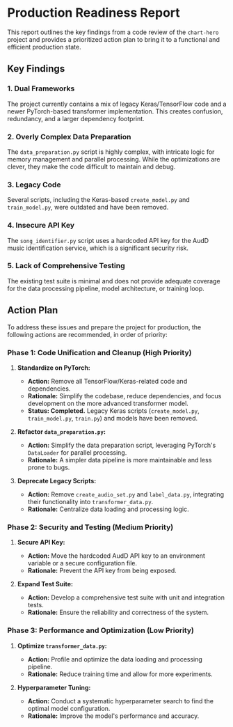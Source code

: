 # Production Readiness Report

This report outlines the key findings from a code review of the `chart-hero` project and provides a prioritized action plan to bring it to a functional and efficient production state.

## Key Findings

### 1. Dual Frameworks

The project currently contains a mix of legacy Keras/TensorFlow code and a newer PyTorch-based transformer implementation. This creates confusion, redundancy, and a larger dependency footprint.

### 2. Overly Complex Data Preparation

The `data_preparation.py` script is highly complex, with intricate logic for memory management and parallel processing. While the optimizations are clever, they make the code difficult to maintain and debug.

### 3. Legacy Code

Several scripts, including the Keras-based `create_model.py` and `train_model.py`, were outdated and have been removed.

### 4. Insecure API Key

The `song_identifier.py` script uses a hardcoded API key for the AudD music identification service, which is a significant security risk.

### 5. Lack of Comprehensive Testing

The existing test suite is minimal and does not provide adequate coverage for the data processing pipeline, model architecture, or training loop.

## Action Plan

To address these issues and prepare the project for production, the following actions are recommended, in order of priority:

### Phase 1: Code Unification and Cleanup (High Priority)

1.  **Standardize on PyTorch:**
    *   **Action:** Remove all TensorFlow/Keras-related code and dependencies.
    *   **Rationale:** Simplify the codebase, reduce dependencies, and focus development on the more advanced transformer model.
    *   **Status: Completed.** Legacy Keras scripts (`create_model.py`, `train_model.py`, `train.py`) and models have been removed.

2.  **Refactor `data_preparation.py`:**
    *   **Action:** Simplify the data preparation script, leveraging PyTorch's `DataLoader` for parallel processing.
    *   **Rationale:** A simpler data pipeline is more maintainable and less prone to bugs.

3.  **Deprecate Legacy Scripts:**
    *   **Action:** Remove `create_audio_set.py` and `label_data.py`, integrating their functionality into `transformer_data.py`.
    *   **Rationale:** Centralize data loading and processing logic.

### Phase 2: Security and Testing (Medium Priority)

1.  **Secure API Key:**
    *   **Action:** Move the hardcoded AudD API key to an environment variable or a secure configuration file.
    *   **Rationale:** Prevent the API key from being exposed.

2.  **Expand Test Suite:**
    *   **Action:** Develop a comprehensive test suite with unit and integration tests.
    *   **Rationale:** Ensure the reliability and correctness of the system.

### Phase 3: Performance and Optimization (Low Priority)

1.  **Optimize `transformer_data.py`:**
    *   **Action:** Profile and optimize the data loading and processing pipeline.
    *   **Rationale:** Reduce training time and allow for more experiments.

2.  **Hyperparameter Tuning:**
    *   **Action:** Conduct a systematic hyperparameter search to find the optimal model configuration.
    *   **Rationale:** Improve the model's performance and accuracy.
